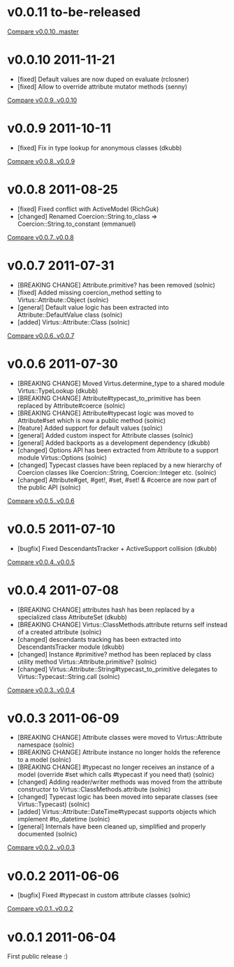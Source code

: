 # v0.0.11 to-be-released

[Compare v0.0.10..master](https://github.com/solnic/virtus/compare/v0.0.9...master)

# v0.0.10 2011-11-21

* [fixed] Default values are now duped on evaluate (rclosner)
* [fixed] Allow to override attribute mutator methods (senny)

[Compare v0.0.9..v0.0.10](https://github.com/solnic/virtus/compare/v0.0.9...v0.0.10)

# v0.0.9 2011-10-11

* [fixed] Fix in type lookup for anonymous classes (dkubb)

[Compare v0.0.8..v0.0.9](https://github.com/solnic/virtus/compare/v0.0.8...v0.0.9)

# v0.0.8 2011-08-25

* [fixed] Fixed conflict with ActiveModel (RichGuk)
* [changed] Renamed Coercion::String.to_class => Coercion::String.to_constant (emmanuel)

[Compare v0.0.7..v0.0.8](https://github.com/solnic/virtus/compare/v0.0.7...v0.0.8)

# v0.0.7 2011-07-31

* [BREAKING CHANGE] Attribute.primitive? has been removed (solnic)
* [fixed] Added missing coercion_method setting to Virtus::Attribute::Object (solnic)
* [general] Default value logic has been extracted into Attribute::DefaultValue class (solnic)
* [added] Virtus::Attribute::Class (solnic)

[Compare v0.0.6..v0.0.7](https://github.com/solnic/virtus/compare/v0.0.6...v0.0.7)

# v0.0.6 2011-07-30

* [BREAKING CHANGE] Moved Virtus.determine_type to a shared module Virtus::TypeLookup (dkubb)
* [BREAKING CHANGE] Attribute#typecast_to_primitive has been replaced by Attribute#coerce (solnic)
* [BREAKING CHANGE] Attribute#typecast logic was moved to Attribute#set which is now a public method (solnic)
* [feature] Added support for default values (solnic)
* [general] Added custom inspect for Attribute classes (solnic)
* [general] Added backports as a development dependency (dkubb)
* [changed] Options API has been extracted from Attribute to a support module Virtus::Options (solnic)
* [changed] Typecast classes have been replaced by a new hierarchy of Coercion classes like Coercion::String, Coercion::Integer etc. (solnic)
* [changed] Attribute#get, #get!, #set, #set! & #coerce are now part of the public API (solnic)

[Compare v0.0.5..v0.0.6](https://github.com/solnic/virtus/compare/v0.0.5...v0.0.6)

# v0.0.5 2011-07-10

* [bugfix] Fixed DescendantsTracker + ActiveSupport collision (dkubb)

[Compare v0.0.4..v0.0.5](https://github.com/solnic/virtus/compare/v0.0.4...v0.0.5)

# v0.0.4 2011-07-08

* [BREAKING CHANGE] attributes hash has been replaced by a specialized class AttributeSet (dkubb)
* [BREAKING CHANGE] Virtus::ClassMethods.attribute returns self instead of a created attribute (solnic)
* [changed] descendants tracking has been extracted into DescendantsTracker module (dkubb)
* [changed] Instance #primitive? method has been replaced by class utility method Virtus::Attribute.primitive? (solnic)
* [changed] Virtus::Attribute::String#typecast_to_primitive delegates to Virtus::Typecast::String.call (solnic)

[Compare v0.0.3..v0.0.4](https://github.com/solnic/virtus/compare/v0.0.3...v0.0.4)

# v0.0.3 2011-06-09

* [BREAKING CHANGE] Attribute classes were moved to Virtus::Attribute namespace (solnic)
* [BREAKING CHANGE] Attribute instance no longer holds the reference to a model (solnic)
* [BREAKING CHANGE] #typecast no longer receives an instance of a model (override #set which calls #typecast if you need that) (solnic)
* [changed] Adding reader/writer methods was moved from the attribute constructor to Virtus::ClassMethods.attribute (solnic)
* [changed] Typecast logic has been moved into separate classes (see Virtus::Typecast) (solnic)
* [added] Virtus::Attribute::DateTime#typecast supports objects which implement #to_datetime (solnic)
* [general] Internals have been cleaned up, simplified and properly documented (solnic)

[Compare v0.0.2..v0.0.3](https://github.com/solnic/virtus/compare/v0.0.2...v0.0.3)

# v0.0.2 2011-06-06

* [bugfix] Fixed #typecast in custom attribute classes (solnic)

[Compare v0.0.1..v0.0.2](https://github.com/solnic/virtus/compare/v0.0.1...v0.0.2)

# v0.0.1 2011-06-04

First public release :)
